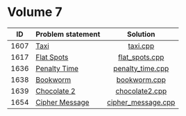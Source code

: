 # Volume 7

|  ID  |                          Problem statement                          |                  Solution                  |
|:----:|:--------------------------------------------------------------------|:------------------------------------------:|
| 1607 | [Taxi](http://acm.timus.ru/problem.aspx?space=1&num=1607)           | [taxi.cpp](./taxi.cpp)                     |
| 1617 | [Flat Spots](http://acm.timus.ru/problem.aspx?space=1&num=1617)     | [flat_spots.cpp](./flat_spots.cpp)         |
| 1636 | [Penalty Time](http://acm.timus.ru/problem.aspx?space=1&num=1636)   | [penalty_time.cpp](./penalty_time.cpp)     |
| 1638 | [Bookworm](http://acm.timus.ru/problem.aspx?space=1&num=1638)       | [bookworm.cpp](./bookworm.cpp)             |
| 1639 | [Chocolate 2](http://acm.timus.ru/problem.aspx?space=1&num=1639)    | [chocolate2.cpp](./chocolate2.cpp)         |
| 1654 | [Cipher Message](http://acm.timus.ru/problem.aspx?space=1&num=1654) | [cipher_message.cpp](./cipher_message.cpp) |
